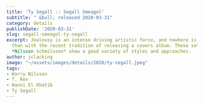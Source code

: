 ```yaml
---
title: 'Ty Segall :: Segall Smeagol'
subtitle: " &bull; released 2020-03-31"
category: details
publishDate: '2020-03-31'
slug: segall-smeagol-ty-segall
excerpt: Jealousy is an intense driving artistic force, and nowhere is this more evident
  than with the recent tradition of releasing a covers album. These selections from
  *Nilsson Schmilsson* show a good variety of styles and approaches.
author: jclacking
image: "~/assets/images/details/2020/ty-segall.jpeg"
tags:
- Harry Nilsson
- T. Rex
- Hanni El Khatib
- Ty Segall
---
```


